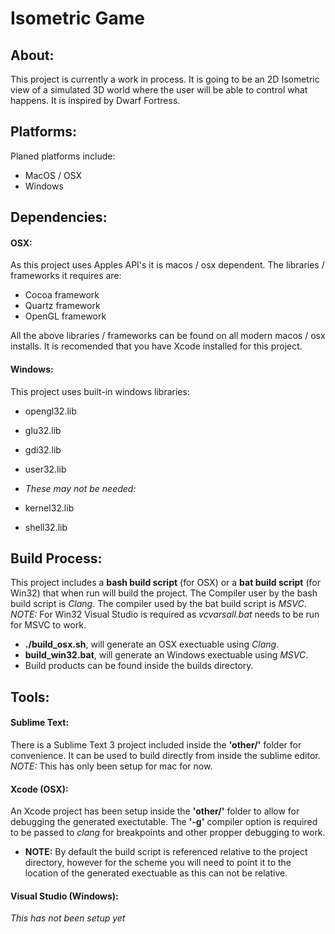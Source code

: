 # Isometric Game

## About:
This project is currently a work in process. It is going to be an 2D Isometric view of a simulated 3D world where the user will be able to control what happens. It is inspired by Dwarf Fortress.

## Platforms:
Planed platforms include:
- MacOS / OSX
- Windows

## Dependencies:
#### OSX:
As this project uses Apples API's it is macos / osx dependent. The libraries / frameworks it requires are:

 - Cocoa framework
 - Quartz framework
 - OpenGL framework

All the above libraries / frameworks can be found on all modern macos / osx installs. It is recomended that you have Xcode installed for this project.

#### Windows:
This project uses built-in windows libraries:

- opengl32.lib
- glu32.lib
- gdi32.lib
- user32.lib

- *These may not be needed:*
- kernel32.lib
- shell32.lib

## Build Process:
This project includes a **bash build script** (for OSX) or a **bat build script** (for Win32) that when run will build the project.
The Compiler user by the bash build script is *Clang*. The compiler used by the bat build script is *MSVC*. *NOTE:* For Win32 Visual Studio is required as *vcvarsall.bat* needs to be run for MSVC to work.

- **./build_osx.sh**, will generate an OSX exectuable using *Clang*.
- **build_win32.bat**, will generate an Windows exectuable using *MSVC*.
- Build products can be found inside the builds directory.

## Tools:
#### Sublime Text:
There is a Sublime Text 3 project included inside the **'other/'** folder for convenience. It can be used to build directly from inside the sublime editor. *NOTE:* This has only been setup for mac for now.

#### Xcode (OSX):
An Xcode project has been setup inside the **'other/'** folder to allow for debugging the generated exectutable. The **'-g'** compiler option is required to be passed to *clang* for breakpoints and other propper debugging to work.

- **NOTE:** By default the build script is referenced relative to the project directory, however for the scheme you will need to point it to the location of the generated exectuable as this can not be relative.

#### Visual Studio (Windows):
*This has not been setup yet*